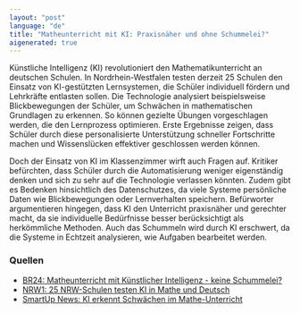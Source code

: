 ```yaml
---
layout: "post"
language: "de"
title: "Matheunterricht mit KI: Praxisnäher und ohne Schummelei?"
aigenerated: true
---
```


Künstliche Intelligenz (KI) revolutioniert den Mathematikunterricht an deutschen Schulen. In Nordrhein-Westfalen testen derzeit 25 Schulen den Einsatz von KI-gestützten Lernsystemen, die Schüler individuell fördern und Lehrkräfte entlasten sollen. Die Technologie analysiert beispielsweise Blickbewegungen der Schüler, um Schwächen in mathematischen Grundlagen zu erkennen. So können gezielte Übungen vorgeschlagen werden, die den Lernprozess optimieren. Erste Ergebnisse zeigen, dass Schüler durch diese personalisierte Unterstützung schneller Fortschritte machen und Wissenslücken effektiver geschlossen werden können.

<!--more-->

Doch der Einsatz von KI im Klassenzimmer wirft auch Fragen auf. Kritiker befürchten, dass Schüler durch die Automatisierung weniger eigenständig denken und sich zu sehr auf die Technologie verlassen könnten. Zudem gibt es Bedenken hinsichtlich des Datenschutzes, da viele Systeme persönliche Daten wie Blickbewegungen oder Lernverhalten speichern. Befürworter argumentieren hingegen, dass KI den Unterricht praxisnäher und gerechter macht, da sie individuelle Bedürfnisse besser berücksichtigt als herkömmliche Methoden. Auch das Schummeln wird durch KI erschwert, da die Systeme in Echtzeit analysieren, wie Aufgaben bearbeitet werden.

### Quellen
- [BR24: Matheunterricht mit Künstlicher Intelligenz - keine Schummelei?](https://www.br.de/nachrichten/wissen/matheunterricht-mit-kuenstlicher-intelligenz-keine-schummelei,UpmAiWz)
- [NRW1: 25 NRW-Schulen testen KI in Mathe und Deutsch](https://www.nrw1.de/nachrichten/25-NRW-Schulen-testen-KI-in-Mathe-und-Deutsch-id1261027.html)
- [SmartUp News: KI erkennt Schwächen im Mathe-Unterricht](https://smartup-news.de/technologie/unterricht-der-zukunft-ki-erkennt-mathe-schwaechen-mit-einem-blick/)
